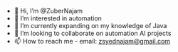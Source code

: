 - 👋 Hi, I’m @ZuberNajam
- 👀 I’m interested in automation
- 🌱 I’m currently expanding on my knowledge of Java
- 💞️ I’m looking to collaborate on automation AI projects
- 📫 How to reach me - email: zsyednajam@gmail.com

<!---
ZuberNajam/ZuberNajam is a ✨ special ✨ repository because its `README.md` (this file) appears on your GitHub profile.
You can click the Preview link to take a look at your changes.
--->
